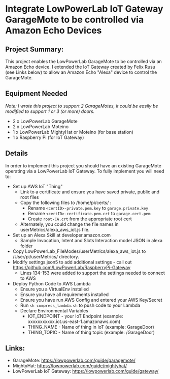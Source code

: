 # Integrate LowPowerLab IoT Gateway GarageMote to be controlled via Amazon Echo Devices

## Project Summary:

This project enables the LowPowerLab GarageMote to be controlled via an Amazon Echo device.  I extended the IoT Gateway created by Felix Rusu (see Links below) to allow an Amazon Echo "Alexa" device to control the GarageMote.

## Equipment Needed
*Note: I wrote this project to support 2 GarageMotes, it could be easily be modified to support 1 or 3 (or more) doors.*
* 2 x LowPowerLab GarageMote
* 2 x LowPowerLab Moteino
* 1 x LowPowerLab MightyHat or Moteino (for base station)
* 1 x Raspberry Pi (for IoT Gateway)

## Details

In order to implement this project you should have an existing GarageMote operating via a LowPowerLab IoT Gateway.  To fully implement you will need to:
* Set up AWS IoT "Thing"
  * Link to a certificate and ensure you have saved private, public and root files
  * Copy the following files to /home/pi/certs/ :
    * Rename `<certID>-private.pem.key` to `garage.private.key`
    * Rename `<certID>-certificate.pem.crt` to `garage.cert.pem`
    * Create `root-CA.crt` from the appropriate root cert
  * Alternately, you could change the file names in userMetrics/alexa_aws_iot.js file.
* Set up an Alexa Skill at developer.amazon.com
  * Sample Invocation, Intent and Slots Interaction model JSON in alexa folder
* Copy LowPowerLab_FileModes/userMetrics/alexa_aws_iot.js to /User/pi/userMetrics/ directory. 
* Modify settings.json5 to add additional settings - call out https://github.com/LowPowerLab/RaspberryPi-Gateway
  * Lines 134-153 were added to support the settings needed to connect to AWS 
* Deploy Python Code to AWS Lambda
  * Ensure you a VirtualEnv installed 
  * Ensure you have all requirements installed
  * Ensure you have run AWS Config and entered your AWS Key/Secret
  * Run `sh compress_lambda.sh` to push code to your Lambda
  * Declare Environmental Variables
    * IOT_ENDPOINT - your IoT Endpoint (example: xxxxxxxxxxx.iot.us-east-1.amazonaws.com)
    * THING_NAME - Name of thing in IoT (example: GarageDoor)
    * THING_TOPIC - Name of thing topic (example: /GarageDoor)

## Links:
* GarageMote: https://lowpowerlab.com/guide/garagemote/
* MightyHat: https://lowpowerlab.com/guide/mightyhat/
* LowPowerLab IoT Gateway: https://lowpowerlab.com/guide/gateway/

